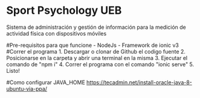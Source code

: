 # Sport Psychology UEB
Sistema de administración y gestión de información para la medición de actividad física con dispositivos móviles

#Pre-requisitos para que funcione
    - NodeJs
    - Framework de ionic v3
#Correr el programa
    1. Descargar o clonar de Github el codigo fuente
    2. Posicionarse en la carpeta y abrir una terminal en la misma
    3. Ejecutar el comando de "npm i"
    4. Correr el programa con el comando "ionic serve"
    5. Listo!

#Como configurar JAVA_HOME
    https://tecadmin.net/install-oracle-java-8-ubuntu-via-ppa/

